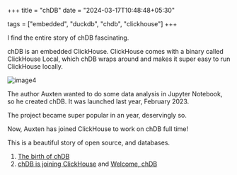 +++
title = "chDB"
date = "2024-03-17T10:48:48+05:30"

tags = ["embedded", "duckdb", "chdb", "clickhouse"]
+++

I find the entire story of chDB fascinating.

chDB is an embedded ClickHouse. ClickHouse comes with a binary called ClickHouse Local, which chDB wraps around and makes it super easy to run ClickHouse locally.

![image4](https://private-user-images.githubusercontent.com/640792/313447640-ae8dc0af-f68a-4cb7-9a9a-ab2d674313ef.png?jwt=eyJhbGciOiJIUzI1NiIsInR5cCI6IkpXVCJ9.eyJpc3MiOiJnaXRodWIuY29tIiwiYXVkIjoicmF3LmdpdGh1YnVzZXJjb250ZW50LmNvbSIsImtleSI6ImtleTUiLCJleHAiOjE3MTA2NTQwNTksIm5iZiI6MTcxMDY1Mzc1OSwicGF0aCI6Ii82NDA3OTIvMzEzNDQ3NjQwLWFlOGRjMGFmLWY2OGEtNGNiNy05YTlhLWFiMmQ2NzQzMTNlZi5wbmc_WC1BbXotQWxnb3JpdGhtPUFXUzQtSE1BQy1TSEEyNTYmWC1BbXotQ3JlZGVudGlhbD1BS0lBVkNPRFlMU0E1M1BRSzRaQSUyRjIwMjQwMzE3JTJGdXMtZWFzdC0xJTJGczMlMkZhd3M0X3JlcXVlc3QmWC1BbXotRGF0ZT0yMDI0MDMxN1QwNTM1NTlaJlgtQW16LUV4cGlyZXM9MzAwJlgtQW16LVNpZ25hdHVyZT0wYmY4ZWM2MjY5ZDcwYWVjZDJkMGM4MzE0NjY2YWY4ZWZmOWM0MjkxZTY5NTZjOGNmOTEwZTM1YjIwZTM2OTRlJlgtQW16LVNpZ25lZEhlYWRlcnM9aG9zdCZhY3Rvcl9pZD0wJmtleV9pZD0wJnJlcG9faWQ9MCJ9.EVvyzik3pW7g-ZfQr73dhUYhvGtwHVcq4c91R-N59wg)

The author Auxten wanted to do some data analysis in Jupyter Notebook, so he created chDB. It was launched last year, February 2023.

The project became super popular in an year, deservingly so.

Now, Auxten has joined ClickHouse to work on chDB full time!

This is a beautiful story of open source, and databases.

1. [The birth of chDB](https://auxten.com/the-birth-of-chdb/)
2. [chDB is joining ClickHouse](https://auxten.com/chdb-is-joining-clickhouse/) and [Welcome, chDB](https://clickhouse.com/blog/welcome-chdb-to-clickhouse) 